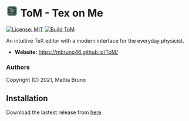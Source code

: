 
<h1> <img src="./build/icons/32x32.png"> ToM - Tex on Me </h1>

[![License: MIT](https://img.shields.io/badge/License-MIT-yellow.svg)](https://opensource.org/licenses/MIT)
[![Build ToM](https://github.com/mbruno46/ToM/actions/workflows/release.yml/badge.svg)](https://github.com/mbruno46/ToM/actions/workflows/release.yml)

An intuitive TeX editor with a modern interface for the everyday physicist.

- **Website:** https://mbruno46.github.io/ToM/

### Authors

Copyright (C) 2021, Mattia Bruno

## Installation

Download the lastest release from [here](https://github.com/mbruno46/ToM/releases/)
